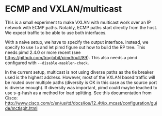# ECMP and VXLAN/multicast

This is a small experiment to make VXLAN with multicast work over an
IP network with ECMP paths. Notably, ECMP paths start directly from
the host. We expect traffic to be able to use both interfaces.

With a naive setup, we have to specify the output interface. Instead,
we specify to use `lo` and let pimd figure out how to build the RP
tree. This needs pimd 2.4.0 or more recent (see
https://github.com/troglobit/pimd/pull/89). This also needs a pimd
configured with `--disable-masklen-check`.

In the current setup, multicast is not using diverse paths as the tie
breaker used is the highest address. However, most of the VXLAN based
traffic will be routed over multiple paths (diversity is OK in this
case as the source port is diverse enough). If diversity was
important, pimd could maybe teached to use s-g-hash as a method for
load splitting. See this documentation from Cisco:
http://www.cisco.com/c/en/us/td/docs/ios/12_4t/ip_mcast/configuration/guide/mctlsplt.html
